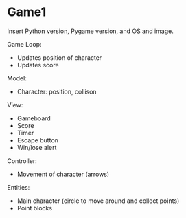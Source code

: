 # Game1

Insert Python version, Pygame version, and OS and image.

Game Loop:
* Updates position of character
* Updates score
  

Model:
* Character: position, collison


View:
* Gameboard
* Score
* Timer
* Escape button
* Win/lose alert

Controller:
* Movement of character (arrows)

Entities:
* Main character (circle to move around and collect points)
* Point blocks 
